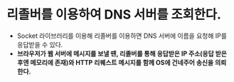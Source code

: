 # 리졸버를 이용하여 DNS 서버를 조회한다.

- Socket 라이브러리를 이용해 리졸버를 이용하면 DNS 서버에 이름을 요청해 IP를 응답받을 수 있다.
- **브라우저가 웹 서버에 메시지를 보낼 떈, 리졸버를 통해 응답받은 IP 주소(응답 받은 후엔 메모리에 존재)와 HTTP 리퀘스트 메시지를 함께 OS에 건네주어 송신을 의뢰한다.**
